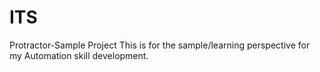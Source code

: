 # ITS
Protractor-Sample Project
This is for the sample/learning perspective for my Automation skill development.
